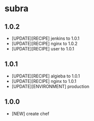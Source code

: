 subra
=====

1.0.2
-----
- [UPDATE][RECIPE] jenkins to 1.0.1
- [UPDATE][RECIPE] nginx to 1.0.2
- [UPDATE][RECIPE] user to 1.0.1

1.0.1
-----
- [UPDATE][RECIPE] algieba to 1.0.1
- [UPDATE][RECIPE] nginx to 1.0.1
- [UPDATE][ENVIRONMENT] production

1.0.0
-----
- [NEW] create chef
